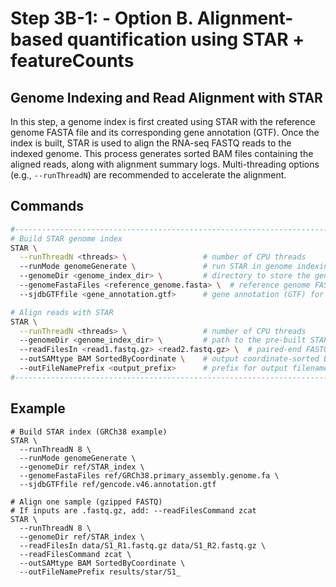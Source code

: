 # Step 3B-1: - Option B. Alignment-based quantification using STAR + featureCounts
## Genome Indexing and Read Alignment with STAR
In this step, a genome index is first created using STAR with the reference genome FASTA file and its corresponding gene annotation (GTF). Once the index is built, STAR is used to align the RNA-seq FASTQ reads to the indexed genome. This process generates sorted BAM files containing the aligned reads, along with alignment summary logs. Multi-threading options (e.g., `--runThreadN`) are recommended to accelerate the alignment.  


## Commands

```bash
#------------------------------------------------------------------------
# Build STAR genome index
STAR \
  --runThreadN <threads> \                 # number of CPU threads
  --runMode genomeGenerate \               # run STAR in genome indexing mode
  --genomeDir <genome_index_dir> \         # directory to store the genome index
  --genomeFastaFiles <reference_genome.fasta> \  # reference genome FASTA
  --sjdbGTFfile <gene_annotation.gtf>      # gene annotation (GTF) for splice junctions

# Align reads with STAR
STAR \
  --runThreadN <threads> \                 # number of CPU threads
  --genomeDir <genome_index_dir> \         # path to the pre-built STAR index
  --readFilesIn <read1.fastq.gz> <read2.fastq.gz> \  # paired-end FASTQ files
  --outSAMtype BAM SortedByCoordinate \    # output coordinate-sorted BAM
  --outFileNamePrefix <output_prefix>      # prefix for output filenames
#------------------------------------------------------------------------
```

## Example
```
# Build STAR index (GRCh38 example)
STAR \
  --runThreadN 8 \
  --runMode genomeGenerate \
  --genomeDir ref/STAR_index \
  --genomeFastaFiles ref/GRCh38.primary_assembly.genome.fa \
  --sjdbGTFfile ref/gencode.v46.annotation.gtf

# Align one sample (gzipped FASTQ)
# If inputs are .fastq.gz, add: --readFilesCommand zcat
STAR \
  --runThreadN 8 \
  --genomeDir ref/STAR_index \
  --readFilesIn data/S1_R1.fastq.gz data/S1_R2.fastq.gz \
  --readFilesCommand zcat \
  --outSAMtype BAM SortedByCoordinate \
  --outFileNamePrefix results/star/S1_
